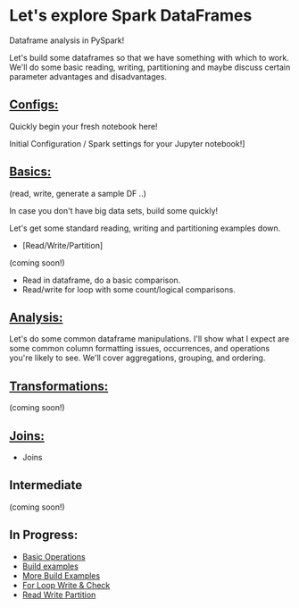 # Let's explore Spark DataFrames

Dataframe analysis in PySpark!
<!-- [(home)](https://dmerz75.github.io/spark2_dfanalysis)
[(git-home)](https://github.com/dmerz75/spark2_dfanalysis) -->
<!-- [Iridium](https://dmerz75.github.io/iridium_catalyst/) for details. -->
<!-- ## Start Spark | Construct Dataframes | Read/Write -->

Let's build some dataframes so that we have something with which to work.
We'll do some basic reading, writing, partitioning and maybe discuss certain
parameter advantages and disadvantages.

## [Configs:](./pages/configs/Configs.md)

  Quickly begin your fresh notebook here!

  Initial Configuration / Spark settings for your Jupyter notebook!]

## [Basics:](./pages/basics/Basics.md)

(read, write, generate a sample DF ..)

  In case you don't have big data sets, build some quickly!


  <!-- (./pages/basics/Building_DataFrames1.html) -->

  Let's get some standard reading, writing and partitioning examples down.

  - [Read/Write/Partition]

(coming soon!)

  - Read in dataframe, do a basic comparison.
  - Read/write for loop with some count/logical comparisons.


## [Analysis:](pages/analysis/Analysis.md)
Let's do some common dataframe manipulations. I'll show what I expect are some
common column formatting issues, occurrences, and operations you're likely to see.
We'll cover aggregations, grouping, and ordering.

  <!-- - [Analysis] -->

## [Transformations:](pages/transformations/Transformations.md)
  <!-- - [Transformations] -->

(coming soon!)

## [Joins:](pages/joins/Joins.md)

  - Joins

## Intermediate

(coming soon!)

## In Progress:
  - [Basic Operations](notebooks\incomplete\dev_basic_ops_2dataframes.html)
  - [Build examples](notebooks\incomplete\examples_build_dataframe.html)
  - [More Build Examples](notebooks\incomplete\dev_build_dataframe.html)
  - [For Loop Write & Check](notebooks\incomplete\dev_ForLoopWriteCheck.html)
  - [Read Write Partition](notebooks\incomplete\dev_read_write_partition.html)
